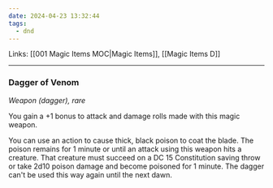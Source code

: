 ```yaml
---
date: 2024-04-23 13:32:44
tags:
  - dnd
---
```

Links: [[001 Magic Items MOC|Magic Items]], [[Magic Items D]]
___
### Dagger of Venom

*Weapon (dagger), rare*

You gain a +1 bonus to attack and damage rolls made with this magic weapon.

You can use an action to cause thick, black poison to coat the blade. The poison remains for 1 minute or until an attack using this weapon hits a creature. That creature must succeed on a DC 15 Constitution saving throw or take 2d10 poison damage and become poisoned for 1 minute. The dagger can't be used this way again until the next dawn.